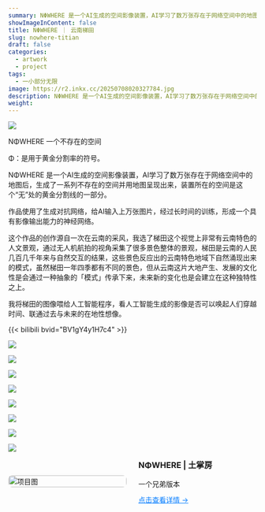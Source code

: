 ```yaml
---
summary: NΦWHERE 是一个AI生成的空间影像装置，AI学习了数万张存在于网络空间中的地图后，生成了一系列不存在的空间并用地图呈现出来，装置所在的空间是这个“无”处的黄金分割线的一部分。
showImageInContent: false
title: NΦWHERE ｜ 云南梯田
slug: nowhere-titian
draft: false
categories:
  - artwork
  - project
tags:
  - 一小部分无限
image: https://r2.inkx.cc/20250708020327784.jpg
description: NΦWHERE 是一个AI生成的空间影像装置，AI学习了数万张存在于网络空间中的地图后，生成了一系列不存在的空间并用地图呈现出来，装置所在的空间是这个“无”处的黄金分割线的一部分。
weight:
---
```

![](https://r2.inkx.cc/20250708020327784.jpg)

NΦWHERE 一个不存在的空间

Φ：是用于黄金分割率的符号。

NΦWHERE 是一个AI生成的空间影像装置，AI学习了数万张存在于网络空间中的地图后，生成了一系列不存在的空间并用地图呈现出来，装置所在的空间是这个“无”处的黄金分割线的一部分。

作品使用了生成对抗网络，给AI输入上万张图片，经过长时间的训练，形成一个具有影像输出能力的神经网络。


这个作品的创作源自一次在云南的采风，我选了梯田这个视觉上非常有云南特色的人文景观，通过无人机航拍的视角采集了很多景色整体的景观，梯田是云南的人民几百几千年来与自然交互的结果，这些景色反应出的云南特色地域下自然涌现出来的模式，虽然梯田一年四季都有不同的景色，但从云南这片大地产生、发展的文化性是会通过一种抽象的「模式」传承下来，未来新的变化也是会建立在这种独特性之上。

我将梯田的图像喂给人工智能程序，看人工智能生成的影像是否可以唤起人们穿越时间、联通过去与未来的在地性想像。



{{< bilibili bvid="BV1gY4y1H7c4" >}}

![](https://r2.inkx.cc/20250708020425918.jpg)



![](https://r2.inkx.cc/20250708013532969.JPG)

![](https://r2.inkx.cc/20250708020533041.jpg)

![](https://r2.inkx.cc/20250708020604742.jpg)


![](https://r2.inkx.cc/20250708012547696.jpg)

![](https://r2.inkx.cc/20250708013415274.jpg)


![](https://r2.inkx.cc/20250708020459766.jpg)

![](https://r2.inkx.cc/20250708020627203.png)



<div style="display: flex; gap: 24px; align-items: center; margin-bottom: 32px;">
  <div style="flex: 1;">
    <img src="https://r2.inkx.cc/20250708022440668.JPG" alt="项目图" style="width:100%; border-radius:8px;" />
  </div>
  <div style="flex: 1;">
    <h3 style="margin-top: 0;">NΦWHERE | 土掌房</h3>
    <p style="margin: 0 0 12px;">一个兄弟版本</p>
    <a href="/artwork/nowhere-tuzhangfang" style="color: #007BFF; text-decoration: underline;">点击查看详情 →</a>
  </div>
</div>